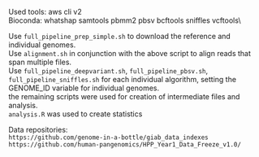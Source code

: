 Used tools:
aws cli v2\
Bioconda: whatshap samtools pbmm2 pbsv bcftools sniffles vcftools\


Use `full_pipeline_prep_simple.sh` to download the reference and individual genomes.\
Use `alignment.sh` in conjunction with the above script to align reads that span multiple files.\
Use `full_pipeline_deepvariant.sh`, `full_pipeline_pbsv.sh`, `full_pipeline_sniffles.sh` for each individual algorithm, setting the GENOME_ID variable for individual genomes.\
the remaining scripts were used for creation of intermediate files and analysis.\
`analysis.R` was used to create statistics

Data repositories:\
`https://github.com/genome-in-a-bottle/giab_data_indexes`\
`https://github.com/human-pangenomics/HPP_Year1_Data_Freeze_v1.0/`